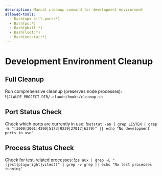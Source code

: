 ```yaml
---
description: Manual cleanup command for development environment
allowed-tools: 
  - Bash(npx kill-port:*)
  - Bash(ps:*)
  - Bash(pkill:*)
  - Bash(lsof:*)
  - Bash(netstat:*)
---
```


# Development Environment Cleanup

## Full Cleanup
Run comprehensive cleanup (preserves node processes):
!`$CLAUDE_PROJECT_DIR/.claude/hooks/cleanup.sh`

## Port Status Check
Check which ports are currently in use:
!`netstat -an | grep LISTEN | grep -E "(3000|3001|4200|5173|9229|27017|6379)" || echo "No development ports in use"`

## Process Status Check
Check for test-related processes:
!`ps aux | grep -E "(jest|playwright|vitest)" | grep -v grep || echo "No test processes running"`